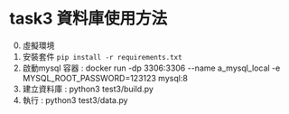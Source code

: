 # task3 資料庫使用方法
0. 虛擬環境
1. 安裝套件 `pip install -r requirements.txt`
2. 啟動mysql 容器 : docker run -dp 3306:3306 --name a_mysql_local -e MYSQL_ROOT_PASSWORD=123123 mysql:8
3. 建立資料庫 : python3 test3/build.py
4. 執行 : python3 test3/data.py